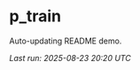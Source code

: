 # p_train

Auto-updating README demo.

<!--START_SECTION:status-->
_Last run: 2025-08-23 20:20 UTC_
<!--END_SECTION:status-->




























































































